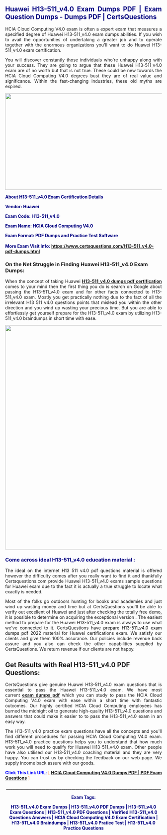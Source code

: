 <h2 style="text-align: justify;"><span style="color: #000080;">Huawei H13-511_v4.0 Exam Dumps PDF | Exam Question Dumps - Dumps PDF | CertsQuestions</span></h2>
<p style="text-align: justify;">HCIA Cloud Computing V4.0 exam is often a expert exam that measures a specified degree of Huawei  H13-511_v4.0 exam dumps abilities. If you wish to avail the opportunities of undertaking a greater job and to operate together with the enormous organizations you'll want to do Huawei H13-511_v4.0 exam certification.</p>
<p style="text-align: justify;">You will discover constantly those individuals who're unhappy along with your success. They are going to argue that these Huawei  H13-511_v4.0 exam are of no worth but that is not true. These could be new towards the HCIA Cloud Computing V4.0 degrees bust they are of real value and significance. Within the fast-changing industries, these old myths are expired.</p>
<p><img style="display: block; margin-left: auto; margin-right: auto;" src="https://i.imgur.com/eaP4ae9.png" width="840" height="310" /></p>
<p><span style="color: #000080;"><strong>About H13-511_v4.0 Exam Certification Details</strong></span></p>
<p><span style="color: #000080;"><strong>Vendor: Huawei<br /></strong></span></p>
<p><span style="color: #000080;"><strong>Exam Code: H13-511_v4.0</strong></span></p>
<p><span style="color: #000080;"><strong>Exam Name: HCIA Cloud Computing V4.0</strong></span></p>
<p><span style="color: #000080;"><strong>Exam Format: PDF Dumps and Practice Test Software<br /><br />More Exam Visit Info: <span style="color: #ff6600;"><a href="https://www.certsquestions.com/H13-511_v4.0-pdf-dumps.html">https://www.certsquestions.com/H13-511_v4.0-pdf-dumps.html</a></span></strong></span></p>
<h3>On the Net Struggle in Finding Huawei H13-511_v4.0 Exam Dumps:</h3>
<p style="text-align: justify;">When the concept of taking Huawei <a href="https://www.certsquestions.com/H13-511_v4.0-pdf-dumps.html"><strong> H13-511_v4.0 dumps pdf certification</strong></a> comes to your mind then the first thing you do is search on Google about passing the H13-511_v4.0 exam and for other facts connected to H13-511_v4.0 exam. Mostly you get practically nothing due to the fact of all the irrelevant H13 511 v4.0 questions points that mislead you within the other direction and you wind up wasting your precious time. But you are able to effortlessly get yourself prepare for the H13-511_v4.0 exam by utilizing H13-511_v4.0 braindumps in short time with ease.</p>
<p><a href="https://www.certsquestions.com/H13-511_v4.0-pdf-dumps.html"><img style="display: block; margin-left: auto; margin-right: auto;" src="https://i.imgur.com/pxhoKQ2.png" width="720" /></a></p>
<h3><span style="color: #000080;">Come across ideal  H13-511_v4.0 education material :</span></h3>
<p style="text-align: justify;">The ideal on the internet H13 511 v4.0 pdf questions material is offered however the difficulty comes after you really want to find it and thankfully Certsquestions.com provide Huawei H13-511_v4.0 exams sample questions for Huawei  exam due to the fact it is actually a true struggle to locate what exactly is needed.</p>
<p style="text-align: justify;">Most of the folks go outdoors hunting for books and academies and just wind up wasting money and time but at CertsQuestions you'll be able to verify out excellent of Huawei  and just after checking the totally free demo, it is possible to determine on acquiring the exceptional version . The easiest method to prepare for the Huawei H13-511_v4.0 exam is always to use what we've connected to it. CertsQuestions have <span style="color: #000000;">prepare H13-511_v4.0 exam dumps pdf 2022</span> material for Huawei certifications exam. We satisfy our clients and give them 100% assurance. Our policies include revenue back assure and you also can check the other capabilities supplied by CertsQuestions. We return revenue if our clients are not happy.</p>
<h2>Get Results with Real H13-511_v4.0 PDF Questions:</h2>
<p style="text-align: justify;">CertsQuestions give genuine Huawei H13-511_v4.0 exam questions that is essential to pass the Huawei  H13-511_v4.0 exam. We have most current<strong>&nbsp;<a href="https://www.certsquestions.com/">exam dumps pdf</a></strong>&nbsp;which you can study to pass the HCIA Cloud Computing V4.0 exam with ease within a short time with fantastic outcomes. Our highly certified HCIA Cloud Computing employees has burned the midnight oil to generate high-quality H13-511_v4.0 questions and answers that could make it easier to to pass the H13-511_v4.0 exam in an easy way.</p>
<p style="text-align: justify;">The H13-511_v4.0 practice exam questions have all the concepts and you'll find different procedures for passing HCIA Cloud Computing V4.0 exam. H13-511_v4.0 practice questions helps you to understand that how much work you will need to qualify for Huawei  H13-511_v4.0 exam. Other people have also utilised our H13-511_v4.0 coaching material and they are very happy. You can trust us by checking the feedback on our web page. We supply income back assure with our goods.</p>
<p style="text-align: justify;"><span style="color: #0000ff;"><strong>Click This Link URL</strong>:</span> <span style="color: #ff6600;">[ <strong><a href="https://www.certsquestions.com/hcia-cloud-computing-certification.html">HCIA Cloud Computing V4.0 Dumps PDF | PDF Exam Questions</a></strong> ]</span></p>
<p style="text-align: center;">______________________________________________________________________________</p>
<p style="text-align: center;"><span style="color: #000080;"><strong>Exam Tags:</strong></span></p>
<p style="text-align: center;"><span style="color: #000080;"><strong>H13-511_v4.0 Exam Dumps | H13-511_v4.0 PDF Dumps | H13-511_v4.0 Exam Questions | H13-511_v4.0 PDF Questions | Verified H13-511_v4.0 Questions Answers | HCIA Cloud Computing V4.0 Exam Certification | H13-511_v4.0 Braindumps | H13-511_v4.0 Pratice Test | H13-511_v4.0 Practice Questions</strong></span></p>
